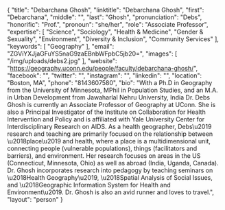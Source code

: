 {
  "title": "Debarchana Ghosh",
  "linktitle": "Debarchana Ghosh",
  "first": "Debarchana",
  "middle": "",
  "last": "Ghosh",
  "pronunciation": "Debs",
  "honorific": "Prof.",
  "pronoun": "she/her",
  "role": "Associate Professor",
  "expertise": [
    "Science",
    "Sociology",
    "Health & Medicine",
    "Gender & Sexuality",
    "Environment",
    "Diversity & Inclusion",
    "Community Services"
  ],
  "keywords": [
    "Geography"
  ],
  "email": "ZGViYXJjaGFuYS5naG9zaEBnbWFpbC5jb20=",
  "images": [
    "/img/uploads/debs2.jpg"
  ],
  "website": "https://geography.uconn.edu/people/faculty/debarchana-ghosh/",
  "facebook": "",
  "twitter": "",
  "instagram": "",
  "linkedin": "",
  "location": "Boston, MA",
  "phone": "8143607580",
  "bio": "With a Ph.D in Geography from the University of Minnesota, MPhil in Population Studies, and an M.A. in Urban Development from Jawaharlal Nehru University, India Dr. Debs Ghosh is currently an Associate Professor of Geography at UConn. She is also a Principal Investigator of the Institute on Collaboration for Health Intervention and Policy and is affiliated with Yale University Center for Interdisciplinary Research on AIDS. As a health geographer, Debs\u2019 research and teaching are primarily focused on the relationship between \u2018place\u2019 and health, where a place is a multidimensional unit, connecting people (vulnerable populations), things (facilitators and barriers), and environment. Her research focuses on areas in the US (Connecticut, Minnesota, Ohio) as well as abroad (India, Uganda, Canada). Dr. Ghosh incorporates research into pedagogy by teaching seminars on \u2018Health Geography\u2019, \u2018Spatial Analysis of Social Issues, and \u2018Geographic Information System for Health and Environment\u2019. Dr. Ghosh is also an avid runner and loves to travel.",
  "layout": "person"
}
